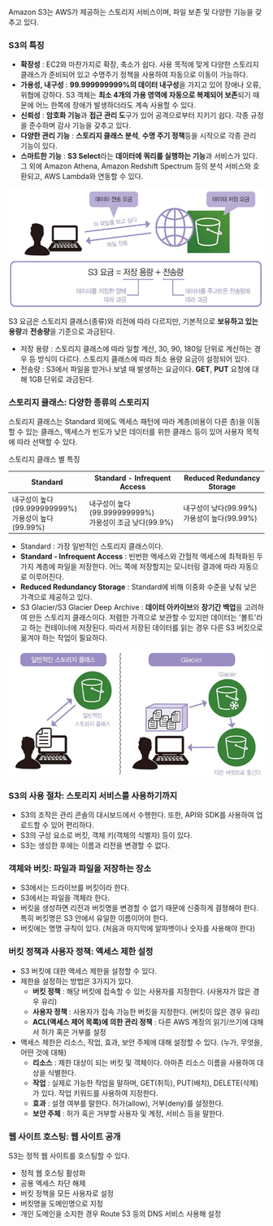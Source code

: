 Amazon S3는 AWS가 제공하는 스토리지 서비스이며, 파일 보존 및 다양한 기능을 갖추고 있다.

### S3의 특징
- **확장성** : EC2와 마찬가지로 확장, 축소가 쉽다. 사용 목적에 맞게 다양한 스토리지 클래스가 준비되어 있고 수명주기 정책을 사용하여 자동으로 이동이 가능하다.
- **가용성, 내구성** : **99.999999999%의 데이터 내구성**을 가지고 있어 장애나 오류, 위협에 강하다. S3 객체는 **최소 4개의 가용 영역에 자동으로 복제되어 보존**되기 때문에 어느 한쪽에 장애가 발생하더라도 계속 사용할 수 있다.
- **신뢰성** : **암호화 기능**과 **접근 관리 도**구가 있어 공격으로부터 지키기 쉽다. 각종 규정을 준수하며 감사 기능을 갖추고 있다.
- **다양한 관리 기능** : **스토리지 클래스 분석**, **수명 주기 정책**등을 시작으로 각종 관리 기능이 있다.
- **스마트한 기능** : **S3 Select**라는 **데이터에 쿼리를 실행하는 기능**과 서비스가 있다. 그 외에 Amazon Athena, Amazon Redshift Spectrum 등의 분석 서비스와 호환되고, AWS Lambda와 연동할 수 있다.

![aws21.png](image%2Faws21.png)

S3 요금은 스토리지 클래스(종류)와 리전에 따라 다르지만, 기본적으로 **보유하고 있는 용량**과 **전송량**을 기준으로 과금된다.

- 저장 용량 : 스토리지 클래스에 따라 일할 계산, 30, 90, 180일 단위로 계산하는 경우 등 방식이 다르다. 스토리지 클래스에 따라 최소 용량 요금이 설정되어 있다.
- 전송량 : S3에서 파일을 받거나 보낼 때 발생하는 요금이다. **GET**, **PUT** 요청에 대해 1GB 단위로 과금된다.

### 스토리지 클래스: 다양한 종류의 스토리지

스토리지 클래스는 Standard 외에도 엑세스 패턴에 따라 계층(비용이 다른 층)을 이동할 수 있는 클래스, 엑세스가 빈도가 낮은 데이터를 위한 클래스 등이 있어 사용자 목적에 따라 선택할 수 있다.

스토리지 클래스 별 특징

| **Standard**                                  | **Standard - Infrequent Access**                | **Reduced Redundancy Storage**     |
| --------------------------------------------- | ----------------------------------------------- | ---------------------------------- |
| 내구성이 높다<br>(99.999999999%)<br>가용성이 높다(99.99%) | 내구성이 높다<br>(99.999999999%)<br>가용성이 조금 낮다(99.9%) | 내구성이 낮다(99.99%)<br>가용성이 높다(99.99%) |

- Standard : 가장 일반적인 스토리지 클래스이다.
- **Standard - Infrequent Access** : 빈번한 엑세스와 간헐적 엑세스에 최적화된 두 가지 계층에 파일을 저장한다. 어느 쪽에 저장할지는 모니터링 결과에 따라 자동으로 이루어진다.
- **Reduced Redundancy Storage** : Standard에 비해 이중화 수준을 낮춰 낮은 가격으로 제공하고 있다.
- S3 Glacier/S3 Glacier Deep Archive : **데이터 아카이브**와 **장기간 백업**을 고려하여 만든 스토리지 클래스이다. 저렴한 가격으로 보관할 수 있지만 데이터는 '볼트'라고 하는 컨테이너에 저장된다. 따라서 저장된 데이터를 읽는 경우 다른 S3 버킷으로 옮겨야 하는 작업이 필요하다.

![aws22.png](image%2Faws22.png)

### S3의 사용 절차: 스토리지 서비스를 사용하기까지

- S3의 조작은 관리 콘솔의 대시보드에서 수행한다. 또한, API와 SDK를 사용하여 업로드할 수 있어 편리하다.
- S3의 구성 요소로 버킷, 객체 키(객체의 식별자) 등이 있다.
- S3는 생성한 후에는 이름과 리전을 변경할 수 없다.

### 객체와 버킷: 파일과 파일을 저장하는 장소

- S3에서는 드라이브를 버킷이라 한다.
- S3에서는 파일을 객체라 한다.
- 버킷을 생성하면 리전과 버킷명을 변경할 수 없기 때문에 신중하게 결졍해야 한다. 특히 버킷명은 S3 안에서 유일한 이름이어야 한다.
- 버킷에는 명명 규칙이 있다. (처음과 마지막에 알파벳이나 숫자를 사용해야 한다)

### 버킷 정책과 사용자 정책: 액세스 제한 설정

- S3 버킷에 대한 액세스 제한을 설정할 수 있다.
- 제한을 설정하는 방법은 3가지가 있다.
    - **버킷 정책** : 해당 버킷에 접속할 수 있는 사용자를 지정한다. (사용자가 많은 경우 유리)
    - **사용자 정책** : 사용자가 접속 가능한 버킷을 지정한다. (버킷이 많은 경우 유리)
    - **ACL(액세스 제어 목록)에 의한 관리 정책** : 다른 AWS 계정의 읽기/쓰기에 대해서 허가 혹은 거부를 설정
- 액세스 제한은 리소스, 작업, 효과, 보안 주체에 대해 설정할 수 있다. (누가, 무엇을, 어떤 것에 대해)
    - **리소스** : 제한 대상이 되는 버킷 및 객체이다. 아마존 리소스 이름을 사용하여 대상을 식별한다.
    - **작업** : 실제로 가능한 작업을 말하며, GET(취득), PUT(배치), DELETE(삭제)가 있다. 작업 키워드를 사용하여 지정한다.
    - **효과** : 설졍 여부를 말한다. 허가(allow), 거부(deny)를 설정한다.
    - **보안 주체** : 허가 혹은 거부할 사용자 및 계정, 서비스 등을 말한다.

### 웹 사이트 호스팅: 웹 사이트 공개

S3는 정적 웹 사이트를 호스팅할 수 있다.
- 정적 웹 호스팅 활성화
- 공용 엑세스 차단 해제
- 버킷 정책을 모든 사용자로 설정
- 버킷명을 도메인명으로 지정
- 개인 도메인을 소지한 경우 Route 53 등의 DNS 서비스 사용해 설정